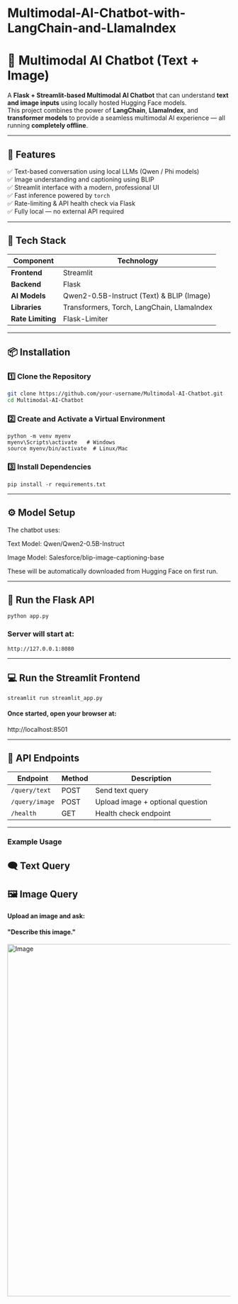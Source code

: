 # Multimodal-AI-Chatbot-with-LangChain-and-LlamaIndex
# 🧠 Multimodal AI Chatbot (Text + Image)

A **Flask + Streamlit-based Multimodal AI Chatbot** that can understand **text and image inputs** using locally hosted Hugging Face models.  
This project combines the power of **LangChain**, **LlamaIndex**, and **transformer models** to provide a seamless multimodal AI experience — all running **completely offline**.

---

## 🚀 Features

✅ Text-based conversation using local LLMs (Qwen / Phi models)  
✅ Image understanding and captioning using BLIP  
✅ Streamlit interface with a modern, professional UI  
✅ Fast inference powered by `torch`  
✅ Rate-limiting & API health check via Flask  
✅ Fully local — no external API required  

---

## 🧩 Tech Stack

| Component | Technology |
|------------|-------------|
| **Frontend** | Streamlit |
| **Backend** | Flask |
| **AI Models** | Qwen2-0.5B-Instruct (Text) & BLIP (Image) |
| **Libraries** | Transformers, Torch, LangChain, LlamaIndex |
| **Rate Limiting** | Flask-Limiter |

---

## 📦 Installation

### 1️⃣ Clone the Repository
```bash
git clone https://github.com/your-username/Multimodal-AI-Chatbot.git
cd Multimodal-AI-Chatbot
```

### 2️⃣ Create and Activate a Virtual Environment
```
python -m venv myenv
myenv\Scripts\activate   # Windows
source myenv/bin/activate  # Linux/Mac
```

### 3️⃣ Install Dependencies
```
pip install -r requirements.txt
```

---
## ⚙️ Model Setup
The chatbot uses:

Text Model: Qwen/Qwen2-0.5B-Instruct

Image Model: Salesforce/blip-image-captioning-base

These will be automatically downloaded from Hugging Face on first run.

---

## 🧠 Run the Flask API
```
python app.py
```

### Server will start at:
```
http://127.0.0.1:8080
```

---
## 💻 Run the Streamlit Frontend
```
streamlit run streamlit_app.py
```

#### Once started, open your browser at:
http://localhost:8501

---
## 🧩 API Endpoints
| Endpoint       | Method | Description                      |
| -------------- | ------ | -------------------------------- |
| `/query/text`  | POST   | Send text query                  |
| `/query/image` | POST   | Upload image + optional question |
| `/health`      | GET    | Health check endpoint            |

---


###  Example Usage
## 🗨️ Text Query



## 🖼️ Image Query

#### Upload an image and ask:
#### "Describe this image."

<img width="921" height="795" alt="Image" src="https://github.com/user-attachments/assets/2a18f26c-46bf-48ee-acec-8d12c3486bbd" />








